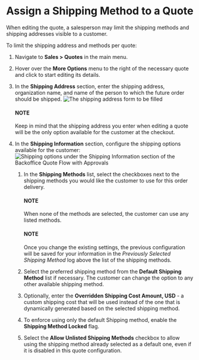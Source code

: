 <a id="shipping-configuration-per-quote"></a>

# Assign a Shipping Method to a Quote

When editing the quote, a salesperson may limit the shipping methods and shipping addresses visible to a customer.

To limit the shipping address and methods per quote:

1. Navigate to **Sales > Quotes** in the main menu.
2. Hover over the <i class="fa fa-ellipsis-h fa-lg" aria-hidden="true"></i> **More Options** menu to the right of the necessary quote and click <i class="fa fa-edit fa-lg" aria-hidden="true"></i> to start editing its details.
3. In the **Shipping Address** section, enter the shipping address, organization name, and name of the person to which the future order should be shipped.
   ![The shipping address form to be filled](user/img/sales/quotes/shipping_address_quote.png)

   #### NOTE
   Keep in mind that the shipping address you enter when editing a quote will be the only option available for the customer at the checkout.
4. In the **Shipping Information** section, configure the shipping options available for the customer:
   ![Shipping options under the Shipping Information section of the Backoffice Quote Flow with Approvals](user/img/sales/quotes/shipping_methods.png)
   1. In the **Shipping Methods** list, select the checkboxes next to the shipping methods you would like the customer to use for this order delivery.

      #### NOTE
      When none of the methods are selected, the customer can use any listed methods.

      #### NOTE
      Once you change the existing settings, the previous configuration will be saved for your information in the *Previously Selected Shipping Method* log above the list of the shipping methods.
   2. Select the preferred shipping method from the **Default Shipping Method** list if necessary. The customer can change the option to any other available shipping method.
   3. Optionally, enter the **Overridden Shipping Cost Amount, USD** - a custom shipping cost that will be used instead of the one that is dynamically generated based on the selected shipping method.
   4. To enforce using only the default Shipping method, enable the **Shipping Method Locked** flag.
   5. Select the **Allow Unlisted Shipping Methods** checkbox to allow using the shipping method already selected as a default one, even if it is disabled in this quote configuration.

<!-- fa-bars = fa-navicon -->
<!-- Ic Tiles is used as Set As Default in saved views, and as tiles in display layout options -->
<!-- IcPencil refers to Rename in Commerce and Inline Editing in CRM -->
<!-- Check mark in the square. -->
<!-- SortDesc is also used as drop-down arrow -->
